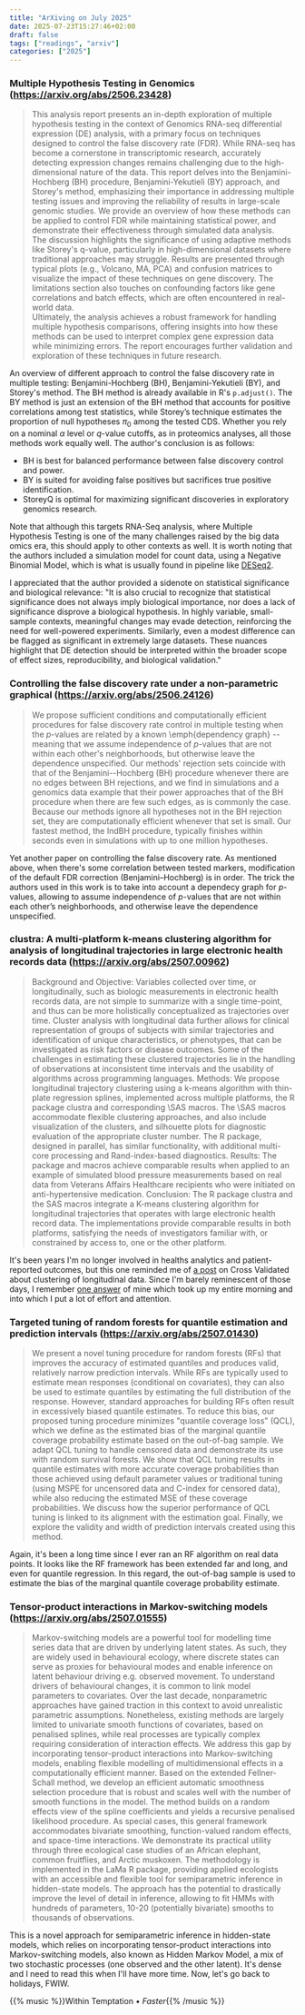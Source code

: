 ```yaml
---
title: "ArXiving on July 2025"
date: 2025-07-23T15:27:46+02:00
draft: false
tags: ["readings", "arxiv"]
categories: ["2025"]
---
```


### Multiple Hypothesis Testing in Genomics (https://arxiv.org/abs/2506.23428)

> This analysis report presents an in-depth exploration of multiple hypothesis
> testing in the context of Genomics RNA-seq differential expression (DE)
> analysis, with a primary focus on techniques designed to control the false
> discovery rate (FDR). While RNA-seq has become a cornerstone in transcriptomic
> research, accurately detecting expression changes remains challenging due to
> the high-dimensional nature of the data. This report delves into the
> Benjamini-Hochberg (BH) procedure, Benjamini-Yekutieli (BY) approach, and
> Storey's method, emphasizing their importance in addressing multiple testing
> issues and improving the reliability of results in large-scale genomic studies.
> We provide an overview of how these methods can be applied to control FDR while
> maintaining statistical power, and demonstrate their effectiveness through
> simulated data analysis.<br>
> The discussion highlights the significance of using adaptive methods like
> Storey's q-value, particularly in high-dimensional datasets where traditional
> approaches may struggle. Results are presented through typical plots (e.g.,
> Volcano, MA, PCA) and confusion matrices to visualize the impact of these
> techniques on gene discovery. The limitations section also touches on
> confounding factors like gene correlations and batch effects, which are often
> encountered in real-world data.<br>
> Ultimately, the analysis achieves a robust framework for handling multiple
> hypothesis comparisons, offering insights into how these methods can be used to
> interpret complex gene expression data while minimizing errors. The report
> encourages further validation and exploration of these techniques in future
> research.

An overview of different approach to control the false discovery rate in multiple testing: Benjamini-Hochberg (BH), Benjamini-Yekutieli (BY), and Storey's method. The BH method is already available in R's `p.adjust()`. The BY method is just an extension of the BH method that accounts for positive correlations among test statistics, while Storey’s technique estimates the proportion of null hypotheses $\pi_0$ among the tested CDS. Whether you rely on a nominal $\alpha$ level or $q$-value cutoffs, as in proteomics analyses, all those methods work equally well. The author's conclusion is as follows:

- BH is best for balanced performance between false discovery control and power.
- BY is suited for avoiding false positives but sacrifices true positive identification.
- StoreyQ is optimal for maximizing significant discoveries in exploratory genomics research.

Note that although this targets RNA-Seq analysis, where Multiple Hypothesis Testing is one of the many challenges raised by the big data omics era, this should apply to other contexts as well. It is worth noting that the authors included a simulation model for count data, using a Negative Binomial Model, which is what is usually found in pipeline like [DESeq2](https://bioconductor.org/packages/devel/bioc/vignettes/DESeq2/inst/doc/DESeq2.html).

I appreciated that the author provided a sidenote on statistical significance and biological relevance: "It is also crucial to recognize that statistical significance does not always imply biological importance, nor does a lack of significance disprove a biological hypothesis. In highly variable, small-sample contexts, meaningful changes may evade detection, reinforcing the need for well-powered experiments. Similarly, even a modest difference can be flagged as significant in extremely large datasets. These nuances highlight that DE detection should be interpreted within the broader scope of effect sizes, reproducibility, and biological validation."

### Controlling the false discovery rate under a non-parametric graphical (https://arxiv.org/abs/2506.24126)

> We propose sufficient conditions and computationally efficient procedures for
> false discovery rate control in multiple testing when the $p$-values are
> related by a known \emph{dependency graph} -- meaning that we assume
> independence of $p$-values that are not within each other's neighborhoods, but
> otherwise leave the dependence unspecified. Our methods' rejection sets
> coincide with that of the Benjamini--Hochberg (BH) procedure whenever there are
> no edges between BH rejections, and we find in simulations and a genomics data
> example that their power approaches that of the BH procedure when there are few
> such edges, as is commonly the case. Because our methods ignore all hypotheses
> not in the BH rejection set, they are computationally efficient whenever that
> set is small. Our fastest method, the IndBH procedure, typically finishes
> within seconds even in simulations with up to one million hypotheses.

Yet another paper on controlling the false discovery rate. As mentioned above, when there's some correlation between tested markers, modification of the default FDR correction (Benjamini–Hochberg) is in order. The trick the authors used in this work is to take into account a dependecy graph for $p$-values, allowing to assume independence of $p$-values that are not within each other’s neighborhoods, and otherwise leave the dependence unspecified.

### clustra: A multi-platform k-means clustering algorithm for analysis of longitudinal trajectories in large electronic health records data (https://arxiv.org/abs/2507.00962)

> Background and Objective: Variables collected over time, or longitudinally,
> such as biologic measurements in electronic health records data, are not simple
> to summarize with a single time-point, and thus can be more holistically
> conceptualized as trajectories over time. Cluster analysis with longitudinal
> data further allows for clinical representation of groups of subjects with
> similar trajectories and identification of unique characteristics, or
> phenotypes, that can be investigated as risk factors or disease outcomes. Some
> of the challenges in estimating these clustered trajectories lie in the
> handling of observations at inconsistent time intervals and the usability of
> algorithms across programming languages.
> Methods: We propose longitudinal trajectory clustering using a k-means
> algorithm with thin-plate regression splines, implemented across multiple
> platforms, the R package clustra and corresponding \SAS macros. The \SAS macros
> accommodate flexible clustering approaches, and also include visualization of
> the clusters, and silhouette plots for diagnostic evaluation of the appropriate
> cluster number. The R package, designed in parallel, has similar functionality,
> with additional multi-core processing and Rand-index-based diagnostics.
> Results: The package and macros achieve comparable results when applied to an
> example of simulated blood pressure measurements based on real data from
> Veterans Affairs Healthcare recipients who were initiated on anti-hypertensive
> medication.
> Conclusion: The R package clustra and the SAS macros integrate a K-means
> clustering algorithm for longitudinal trajectories that operates with large
> electronic health record data. The implementations provide comparable results
> in both platforms, satisfying the needs of investigators familiar with, or
> constrained by access to, one or the other platform.

It's been years I'm no longer involved in healths analytics and patient-reported outcomes, but this one reminded me of [a post](https://stats.stackexchange.com/a/3363) on Cross Validated about clustering of longitudinal data. Since I'm barely reminescent of those days, I remember [one answer](https://stats.stackexchange.com/a/3673) of mine which took up my entire morning and into which I put a lot of effort and attention.

### Targeted tuning of random forests for quantile estimation and prediction intervals (https://arxiv.org/abs/2507.01430)

> We present a novel tuning procedure for random forests (RFs) that improves
> the accuracy of estimated quantiles and produces valid, relatively narrow
> prediction intervals. While RFs are typically used to estimate mean responses
> (conditional on covariates), they can also be used to estimate quantiles by
> estimating the full distribution of the response. However, standard approaches
> for building RFs often result in excessively biased quantile estimates. To
> reduce this bias, our proposed tuning procedure minimizes "quantile coverage
> loss" (QCL), which we define as the estimated bias of the marginal quantile
> coverage probability estimate based on the out-of-bag sample. We adapt QCL
> tuning to handle censored data and demonstrate its use with random survival
> forests. We show that QCL tuning results in quantile estimates with more
> accurate coverage probabilities than those achieved using default parameter
> values or traditional tuning (using MSPE for uncensored data and C-index for
> censored data), while also reducing the estimated MSE of these coverage
> probabilities. We discuss how the superior performance of QCL tuning is linked
> to its alignment with the estimation goal. Finally, we explore the validity and
> width of prediction intervals created using this method.

Again, it's been a long time since I ever ran an RF algorithm on real data points. It looks like the RF framework has been extended far and long, and even for quantile regression. In this regard, the out-of-bag sample is used to estimate the bias of the marginal quantile coverage probability estimate.

### Tensor-product interactions in Markov-switching models (https://arxiv.org/abs/2507.01555)

> Markov-switching models are a powerful tool for modelling time series data
> that are driven by underlying latent states. As such, they are widely used in
> behavioural ecology, where discrete states can serve as proxies for behavioural
> modes and enable inference on latent behaviour driving e.g. observed movement.
> To understand drivers of behavioural changes, it is common to link model
> parameters to covariates. Over the last decade, nonparametric approaches have
> gained traction in this context to avoid unrealistic parametric assumptions.
> Nonetheless, existing methods are largely limited to univariate smooth
> functions of covariates, based on penalised splines, while real processes are
> typically complex requiring consideration of interaction effects. We address
> this gap by incorporating tensor-product interactions into Markov-switching
> models, enabling flexible modelling of multidimensional effects in a
> computationally efficient manner. Based on the extended Fellner-Schall method,
> we develop an efficient automatic smoothness selection procedure that is robust
> and scales well with the number of smooth functions in the model. The method
> builds on a random effects view of the spline coefficients and yields a
> recursive penalised likelihood procedure. As special cases, this general
> framework accommodates bivariate smoothing, function-valued random effects, and
> space-time interactions. We demonstrate its practical utility through three
> ecological case studies of an African elephant, common fruitflies, and Arctic
> muskoxen. The methodology is implemented in the LaMa R package, providing
> applied ecologists with an accessible and flexible tool for semiparametric
> inference in hidden-state models. The approach has the potential to drastically
> improve the level of detail in inference, allowing to fit HMMs with hundreds of
> parameters, 10-20 (potentially bivariate) smooths to thousands of observations.

This is a novel approach for semiparametric inference in hidden-state models, which relies on incorporating tensor-product interactions into Markov-switching models, also known as Hidden Markov Model, a mix of two stochastic processes (one observed and the other latent). It's dense and I need to read this when I'll have more time. Now, let's go back to holidays, FWIW.

{{% music %}}Within Temptation • _Faster_{{% /music %}}
